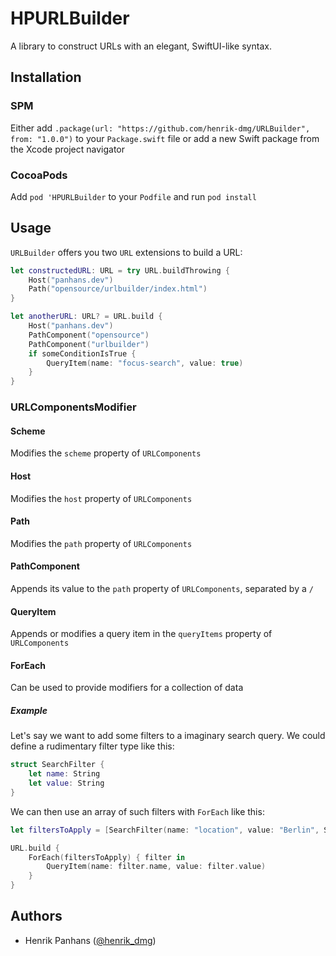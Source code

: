 # HPURLBuilder

A library to construct URLs with an elegant, SwiftUI-like syntax.

## Installation

### SPM

Either add `.package(url: "https://github.com/henrik-dmg/URLBuilder", from: "1.0.0")` to your `Package.swift` file or add a new Swift package from the Xcode project navigator

### CocoaPods

Add `pod 'HPURLBuilder` to your `Podfile` and run `pod install`

## Usage

`URLBuilder` offers you two `URL` extensions to build a URL:

```swift
let constructedURL: URL = try URL.buildThrowing {
    Host("panhans.dev")
    Path("opensource/urlbuilder/index.html")
}

let anotherURL: URL? = URL.build {
    Host("panhans.dev")
    PathComponent("opensource")
    PathComponent("urlbuilder")
    if someConditionIsTrue {
        QueryItem(name: "focus-search", value: true)
    }
}
```

### URLComponentsModifier

#### Scheme

Modifies the `scheme` property of `URLComponents`

#### Host

Modifies the `host` property of `URLComponents`

#### Path

Modifies the `path` property of `URLComponents`

#### PathComponent

Appends its value to the `path` property of `URLComponents`, separated by a `/`

#### QueryItem

Appends or modifies a query item in the `queryItems` property of `URLComponents`

#### ForEach

Can be used to provide modifiers for a collection of data

##### Example

Let's say we want to add some filters to a imaginary search query. We could define a rudimentary filter type like this:

```swift
struct SearchFilter {
    let name: String
    let value: String
}
```

We can then use an array of such filters with `ForEach` like this:

```swift
let filtersToApply = [SearchFilter(name: "location", value: "Berlin", SearchFilter(name: "radius", value: "10")]

URL.build {
    ForEach(filtersToApply) { filter in
        QueryItem(name: filter.name, value: filter.value)
    }
}

```

## Authors

- Henrik Panhans ([@henrik_dmg](https://twitter.com/henrik_dmg))
